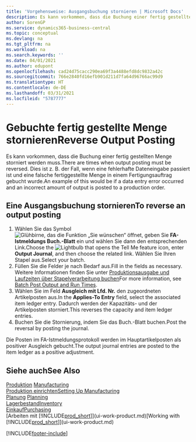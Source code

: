 ```yaml
---
title: 'Vorgehensweise: Ausgangsbuchung stornieren | Microsoft Docs'
description: Es kann vorkommen, dass die Buchung einer fertig gestellten Menge storniert werden muss. Dies ist z. B. der Fall, wenn eine fehlerhafte Dateneingabe passiert ist und eine falsche fertiggestellte Menge in einem Fertigungsauftrag gebucht wurde.
author: SorenGP
ms.service: dynamics365-business-central
ms.topic: conceptual
ms.devlang: na
ms.tgt_pltfrm: na
ms.workload: na
ms.search.keywords: ''
ms.date: 04/01/2021
ms.author: edupont
ms.openlocfilehash: cad24d75cacc290ea69f3a4488efd8dc9832a42c
ms.sourcegitcommit: 766e2840fd16efb901d211d7fa64d96766ac99d9
ms.translationtype: HT
ms.contentlocale: de-DE
ms.lasthandoff: 03/31/2021
ms.locfileid: "5787777"
---
```

# <a name="reverse-output-posting"></a><span data-ttu-id="96a16-104">Gebuchte fertig gestellte Menge stornieren</span><span class="sxs-lookup"><span data-stu-id="96a16-104">Reverse Output Posting</span></span>
<span data-ttu-id="96a16-105">Es kann vorkommen, dass die Buchung einer fertig gestellten Menge storniert werden muss.</span><span class="sxs-lookup"><span data-stu-id="96a16-105">There are times when output posting must be reversed.</span></span> <span data-ttu-id="96a16-106">Dies ist z. B. der Fall, wenn eine fehlerhafte Dateneingabe passiert ist und eine falsche fertiggestellte Menge in einem Fertigungsauftrag gebucht wurde.</span><span class="sxs-lookup"><span data-stu-id="96a16-106">An example of this would be if a data entry error occurred and an incorrect amount of output is posted to a production order.</span></span>  

## <a name="to-reverse-an-output-posting"></a><span data-ttu-id="96a16-107">Eine Ausgangsbuchung stornieren</span><span class="sxs-lookup"><span data-stu-id="96a16-107">To reverse an output posting</span></span>  
1.  <span data-ttu-id="96a16-108">Wählen Sie das Symbol ![Glühbirne, das die Funktion „Sie wünschen“ öffnet](media/ui-search/search_small.png "Was möchten Sie tun?"), geben Sie **FA-Istmeldungs Buch.-Blatt** ein und wählen Sie dann den entsprechenden Link.</span><span class="sxs-lookup"><span data-stu-id="96a16-108">Choose the ![Lightbulb that opens the Tell Me feature](media/ui-search/search_small.png "Tell me what you want to do") icon, enter **Output Journal**, and then choose the related link.</span></span> <span data-ttu-id="96a16-109">Wählen Sie Ihren Stapel aus.</span><span class="sxs-lookup"><span data-stu-id="96a16-109">Select your batch.</span></span>  
2. <span data-ttu-id="96a16-110">Füllen Sie die Felder je nach Bedarf aus.</span><span class="sxs-lookup"><span data-stu-id="96a16-110">Fill in the fields as necessary.</span></span> <span data-ttu-id="96a16-111">Weitere Informationen finden Sie unter [Produktionsausgabe und Laufzeiten über Stapelverarbeitung buchen](production-how-to-post-output-quantity.md)</span><span class="sxs-lookup"><span data-stu-id="96a16-111">For more information, see [Batch Post Output and Run Times](production-how-to-post-output-quantity.md).</span></span>
3.  <span data-ttu-id="96a16-112">Wählen Sie im Feld **Ausgleich mit Lfd. Nr.** den zugeordneten Artikelposten aus.</span><span class="sxs-lookup"><span data-stu-id="96a16-112">In the **Applies-To Entry** field, select the associated item ledger entry.</span></span> <span data-ttu-id="96a16-113">Dadurch werden der Kapazitäts- und der Artikelposten storniert.</span><span class="sxs-lookup"><span data-stu-id="96a16-113">This reverses the capacity and item ledger entries.</span></span>  
4. <span data-ttu-id="96a16-114">Buchen Sie die Stornierung, indem Sie das Buch.-Blatt buchen.</span><span class="sxs-lookup"><span data-stu-id="96a16-114">Post the reversal by posting the journal.</span></span>  

<span data-ttu-id="96a16-115">Die Posten im FA-Istmeldungsprotokoll werden im Hauptartikelposten als positiver Ausgleich gebucht.</span><span class="sxs-lookup"><span data-stu-id="96a16-115">The output journal entries are posted to the item ledger as a positive adjustment.</span></span>  

## <a name="see-also"></a><span data-ttu-id="96a16-116">Siehe auch</span><span class="sxs-lookup"><span data-stu-id="96a16-116">See Also</span></span>  
 <span data-ttu-id="96a16-117">[Produktion](production-manage-manufacturing.md)  </span><span class="sxs-lookup"><span data-stu-id="96a16-117">[Manufacturing](production-manage-manufacturing.md)  </span></span>  
 [<span data-ttu-id="96a16-118">Produktion einrichten</span><span class="sxs-lookup"><span data-stu-id="96a16-118">Setting Up Manufacturing</span></span>](production-configure-production-processes.md)  
 <span data-ttu-id="96a16-119">[Planung](production-planning.md)    </span><span class="sxs-lookup"><span data-stu-id="96a16-119">[Planning](production-planning.md)    </span></span>  
 [<span data-ttu-id="96a16-120">Lagerbestand</span><span class="sxs-lookup"><span data-stu-id="96a16-120">Inventory</span></span>](inventory-manage-inventory.md)  
 [<span data-ttu-id="96a16-121">Einkauf</span><span class="sxs-lookup"><span data-stu-id="96a16-121">Purchasing</span></span>](purchasing-manage-purchasing.md)  
 <span data-ttu-id="96a16-122">[Arbeiten mit [!INCLUDE[prod_short](includes/prod_short.md)]](ui-work-product.md)</span><span class="sxs-lookup"><span data-stu-id="96a16-122">[Working with [!INCLUDE[prod_short](includes/prod_short.md)]](ui-work-product.md)</span></span>  


[!INCLUDE[footer-include](includes/footer-banner.md)]